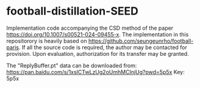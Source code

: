 # football-distillation-SEED
Implementation code accompanying the CSD method of the paper https://doi.org/10.1007/s00521-024-09455-x. The implementation in this repositorory is heavily based on https://github.com/seungeunrho/football-paris. If all the source code is required, the author may be contacted for provision. Upon evaluation, authorization for its transfer may be granted.

The "ReplyBuffer.pt" data can be downloaded from: https://pan.baidu.com/s/1xsICTwLzUg2oUmhMCInjUg?pwd=5p5x Key: 5p5x 

